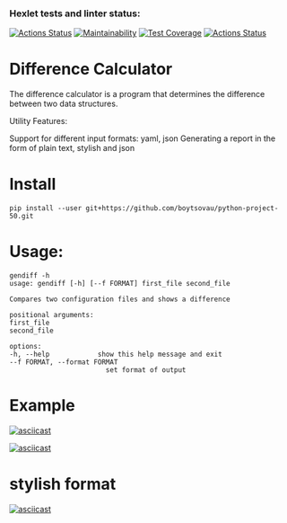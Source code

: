 ### Hexlet tests and linter status:
[![Actions Status](https://github.com/boytsovau/python-project-50/workflows/hexlet-check/badge.svg)](https://github.com/boytsovau/python-project-50/actions)
[![Maintainability](https://api.codeclimate.com/v1/badges/0b02ed0c2f70e55fb3d0/maintainability)](https://codeclimate.com/github/boytsovau/python-project-50/maintainability)
[![Test Coverage](https://api.codeclimate.com/v1/badges/0b02ed0c2f70e55fb3d0/test_coverage)](https://codeclimate.com/github/boytsovau/python-project-50/test_coverage)
[![Actions Status](https://github.com/boytsovau/python-project-50/workflows/diff-test/badge.svg)](https://github.com/boytsovau/python-project-50/actions)

# Difference Calculator


The difference calculator is a program that determines the difference between two data structures.

Utility Features:

Support for different input formats: yaml, json
Generating a report in the form of plain text, stylish and json

# Install

    pip install --user git+https://github.com/boytsovau/python-project-50.git

# Usage:

    gendiff -h
    usage: gendiff [-h] [--f FORMAT] first_file second_file

    Compares two configuration files and shows a difference

    positional arguments:
    first_file
    second_file

    options:
    -h, --help            show this help message and exit
    --f FORMAT, --format FORMAT
                            set format of output



# Example

[![asciicast](https://asciinema.org/a/599583.svg)](https://asciinema.org/a/599583)

[![asciicast](https://asciinema.org/a/600345.svg)](https://asciinema.org/a/600345)

# stylish format

[![asciicast](https://asciinema.org/a/605434.svg)](https://asciinema.org/a/605434)